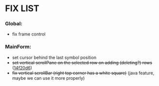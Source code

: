 # FIX LIST

### Global:
- fix frame control

### MainForm:
- set cursor behind the last symbol position
- ~~set vertical scrollPane on the selected row on adding (deleting?) rows~~ ([14f20d6](https://github.com/benchdoos/PasswordStorrager/commit/14f20d6b21b2d10c9db1d52b0d326291700c4e8b))
- ~~fix vertical scrollBar (right top corner has a white square)~~ (java feature, maybe we can use it more properly)

